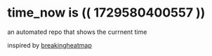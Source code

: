 # time_now is (( 1729580400557 ))

an automated repo that shows the currnent time

inspired by [breakingheatmap](https://github.com/breakingheatmap/breakingheatmap)